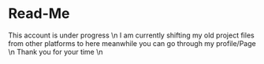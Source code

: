# Read-Me

This account is under progress \n
I am currently shifting my old project files from other platforms to here meanwhile you can go through my profile/Page \n
Thank you for your time \n
